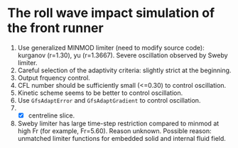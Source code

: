 # The roll wave impact simulation of the front runner
1. Use generalized MINMOD limiter (need to modify source code): kurganov (r=1.30), yu (r=1.3667). Severe oscillation observed by Sweby limiter.
2. Careful selection of the adaptivity criteria: slightly strict at the beginning.
3. Output frquency control.
4. CFL number should be sufficiently small (<=0.30) to control oscillation.
5. Kinetic scheme seems to be better to control oscillation.
6. Use `GfsAdaptError` and `GfsAdaptGradient` to control oscillation.
7.  - [x] centreline slice.
8. Sweby limiter has large time-step restriction compared to minmod at high Fr (for example, Fr=5.60). Reason unknown. Possible reason: unmatched limiter functions for embedded solid and internal fluid field.
